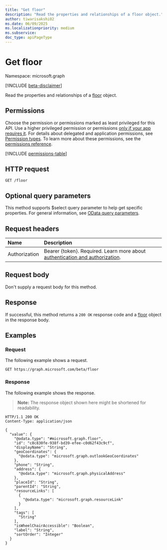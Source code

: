 ```yaml
---
title: "Get floor"
description: "Read the properties and relationships of a floor object."
author: tiwarisakshi02
ms.date: 06/09/2025
ms.localizationpriority: medium
ms.subservice: 
doc_type: apiPageType
---
```


# Get floor

Namespace: microsoft.graph

[!INCLUDE [beta-disclaimer](../../includes/beta-disclaimer.md)]

Read the properties and relationships of a [floor](../resources/floor.md) object.

## Permissions

Choose the permission or permissions marked as least privileged for this API. Use a higher privileged permission or permissions [only if your app requires it](/graph/permissions-overview#best-practices-for-using-microsoft-graph-permissions). For details about delegated and application permissions, see [Permission types](/graph/permissions-overview#permission-types). To learn more about these permissions, see the [permissions reference](/graph/permissions-reference).

<!-- {
  "blockType": "permissions",
  "name": "floor-get-permissions"
}
-->
[!INCLUDE [permissions-table](../includes/permissions/floor-get-permissions.md)]

## HTTP request

<!-- {
  "blockType": "ignored"
}
-->
``` http
GET /floor
```

## Optional query parameters

This method supports $select query parameter to help get specific properties. For general information, see [OData query parameters](/graph/query-parameters).

## Request headers

|Name|Description|
|:---|:---|
|Authorization|Bearer {token}. Required. Learn more about [authentication and authorization](/graph/auth/auth-concepts).|

## Request body

Don't supply a request body for this method.

## Response

If successful, this method returns a `200 OK` response code and a [floor](../resources/floor.md) object in the response body.

## Examples

### Request

The following example shows a request.
<!-- {
  "blockType": "request",
  "name": "get_floor"
}
-->
``` http
GET https://graph.microsoft.com/beta/floor
```

### Response

The following example shows the response.
>**Note:** The response object shown here might be shortened for readability.
<!-- {
  "blockType": "response",
  "truncated": true,
  "@odata.type": "microsoft.graph.floor"
}
-->
``` http
HTTP/1.1 200 OK
Content-Type: application/json

{
  "value": {
    "@odata.type": "#microsoft.graph.floor",
    "id": "c8c830fe-938f-bd39-efee-c0d62f43c9cf",
    "displayName": "String",
    "geoCoordinates": {
      "@odata.type": "microsoft.graph.outlookGeoCoordinates"
    },
    "phone": "String",
    "address": {
      "@odata.type": "microsoft.graph.physicalAddress"
    },
    "placeId": "String",
    "parentId": "String",
    "resourceLinks": [
      {
        "@odata.type": "microsoft.graph.resourceLink"
      }
    ],
    "tags": [
      "String"
    ],
    "isWheelChairAccessible": "Boolean",
    "label": "String",
    "sortOrder": "Integer"
  }
}
```

